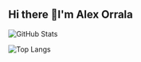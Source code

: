 ## Hi there 👋I'm Alex Orrala

![GitHub Stats](https://github-readme-stats.vercel.app/api?username=AlexOrrala&show_icons=true&theme=tokyonight)

![Top Langs](https://github-readme-stats.vercel.app/api/top-langs/?username=AlexOrrala&layout=compact&theme=tokyonight)


<!--
**AlexOrrala/AlexOrrala** is a ✨ _special_ ✨ repository because its `README.md` (this file) appears on your GitHub profile.

Here are some ideas to get you started:

- 🔭 I’m currently working on ...
- 🌱 I’m currently learning ...
- 👯 I’m looking to collaborate on ...
- 🤔 I’m looking for help with ...
- 💬 Ask me about ...
- 📫 How to reach me: ...
- 😄 Pronouns: ...
- ⚡ Fun fact: ...
-->
